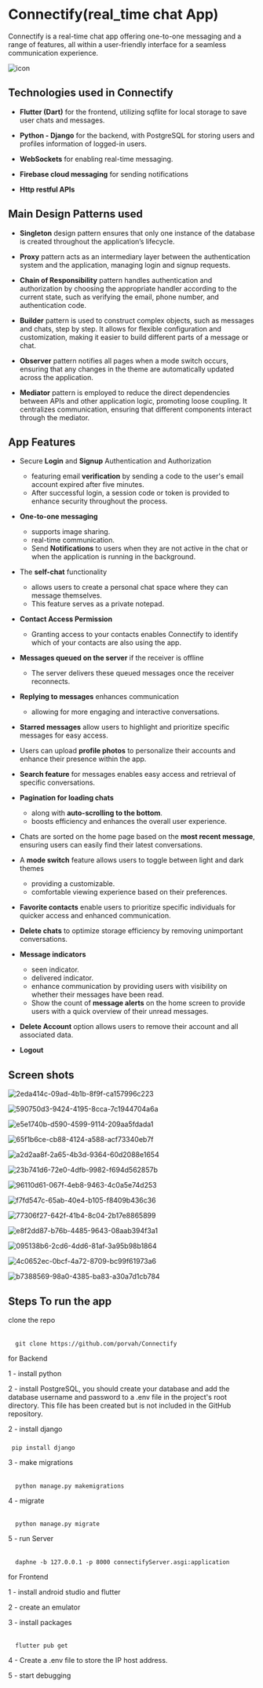 # Connectify(real_time chat App)
Connectify is a real-time chat app offering one-to-one messaging and a range of features, all within a user-friendly interface for a seamless communication experience.


![icon](https://github.com/user-attachments/assets/37b093ac-62e5-4d51-a791-54ebef11f596)

## Technologies used in Connectify 
  - **Flutter (Dart)** for the frontend, utilizing sqflite for local storage to save user chats and messages.

  - **Python - Django** for the backend, with PostgreSQL for storing users and profiles information of logged-in users.

  - **WebSockets** for enabling real-time messaging.

  - **Firebase cloud messaging** for sending notifications

  - **Http restful APIs**

## Main Design Patterns used
   - **Singleton** design pattern ensures that only one instance of the database is created throughout the application’s lifecycle.

   - **Proxy** pattern acts as an intermediary layer between the authentication system and the application, managing login and signup requests.

   - **Chain of Responsibility** pattern handles authentication and authorization by choosing the appropriate handler according to the current state, such as verifying the email, phone number, and authentication code.

   - **Builder** pattern is used to construct complex objects, such as messages and chats, step by step. It allows for flexible configuration and customization, making it easier to build different parts of a message or chat.

   - **Observer** pattern notifies all pages when a mode switch occurs, ensuring that any changes in the theme are automatically updated across the application.

   - **Mediator** pattern is employed to reduce the direct dependencies between APIs and other application logic, promoting loose coupling. It centralizes communication, ensuring that different components interact through the mediator.


## App Features

  - Secure **Login** and **Signup** Authentication and Authorization
    -  featuring email **verification** by sending a code to the user's email account expired after five minutes.
    -  After successful login, a session code or token is provided to enhance security throughout the process.

  - **One-to-one messaging**
    - supports image sharing.
    - real-time communication.
    - Send **Notifications** to users when they are not active in the chat or when the application is running in the background.

  - The **self-chat** functionality
    - allows users to create a personal chat space where they can message themselves.
    -  This feature serves as a private notepad.

  - **Contact Access Permission**
    - Granting access to your contacts enables Connectify to identify which of your contacts are also using the app.

  - **Messages queued on the server** if the receiver is offline
    - The server delivers these queued messages once the receiver reconnects.

  - **Replying to messages** enhances communication
    -  allowing for more engaging and interactive conversations.

  - **Starred messages** allow users to highlight and prioritize specific messages for easy access.

  - Users can upload **profile photos** to personalize their accounts and enhance their presence within the app.

  - **Search feature** for messages enables easy access and retrieval of specific conversations.

  - **Pagination for loading chats**
     -  along with **auto-scrolling to the bottom**.
     -  boosts efficiency and enhances the overall user experience.

 - Chats are sorted on the home page based on the **most recent message**, ensuring users can easily find their latest conversations.

 - A **mode switch** feature allows users to toggle between light and dark themes
   -  providing a customizable.
   -  comfortable viewing experience based on their preferences.

 - **Favorite contacts** enable users to prioritize specific individuals for quicker access and enhanced communication.

 - **Delete chats** to optimize storage efficiency by removing unimportant conversations.

 - **Message indicators**
   - seen indicator.
   - delivered indicator.
   -  enhance communication by providing users with visibility on whether their messages have been read.
   - Show the count of **message alerts** on the home screen to provide users with a quick overview of their unread messages.

 - **Delete Account** option allows users to remove their account and all associated data.

 - **Logout**

## Screen shots 

![2eda414c-09ad-4b1b-8f9f-ca157996c223](https://github.com/user-attachments/assets/a8953f81-b9cf-487a-bd28-cd81ff0078ae)



![590750d3-9424-4195-8cca-7c1944704a6a](https://github.com/user-attachments/assets/13bae290-dca3-47bc-ab9c-4efefdc2712e)


![e5e1740b-d590-4599-9114-209aa5fdada1](https://github.com/user-attachments/assets/0194eb92-1bd3-405b-86f5-c65cb51e53f4)


![65f1b6ce-cb88-4124-a588-acf73340eb7f](https://github.com/user-attachments/assets/3fca6d12-9851-4238-a7cf-902ce381e5a5)


![a2d2aa8f-2a65-4b3d-9364-60d2088e1654](https://github.com/user-attachments/assets/af8c2107-2be6-4bee-9096-41a61f2ccf9b)


![23b741d6-72e0-4dfb-9982-f694d562857b](https://github.com/user-attachments/assets/2a156cf9-b449-476a-aa3b-274995acc792)


![96110d61-067f-4eb8-9463-4c0a5e74d253](https://github.com/user-attachments/assets/a835147a-58c9-48af-abf2-8d495a6b55d0)


![f7fd547c-65ab-40e4-b105-f8409b436c36](https://github.com/user-attachments/assets/fff68f08-2125-444d-a235-5ef37c5498f4)

![77306f27-642f-41b4-8c04-2b17e8865899](https://github.com/user-attachments/assets/8e77c63c-4706-47c9-87bf-2a43d1b5cb1d)

![e8f2dd87-b76b-4485-9643-08aab394f3a1](https://github.com/user-attachments/assets/48e516d7-4e2c-4cc5-90b2-cb92a3d90bb4)


![095138b6-2cd6-4dd6-81af-3a95b98b1864](https://github.com/user-attachments/assets/2bb549a8-6823-47db-8f9d-023c26f6cdef)



![4c0652ec-0bcf-4a72-8709-bc99f61973a6](https://github.com/user-attachments/assets/c831dabb-0eee-4bf4-9545-3a7e26b77062)


![b7388569-98a0-4385-ba83-a30a7d1cb784](https://github.com/user-attachments/assets/f1bf0d90-dff8-473e-9b14-8d42b827db38)

## Steps To run the app

clone the repo

######
      git clone https://github.com/porvah/Connectify
for Backend 

1 - install python

2 - install PostgreSQL, you should create your database and add the database username and password to a .env file in the project's root directory. This file has been created but is not included in the GitHub repository.

2 - install django

#####
     pip install django

3 - make migrations

######
      python manage.py makemigrations

4 - migrate

######
      python manage.py migrate

5 - run Server

######
      daphne -b 127.0.0.1 -p 8000 connectifyServer.asgi:application

for Frontend

1 - install android studio and flutter

2 - create an emulator

3 - install packages

######
      flutter pub get

4 - Create a .env file to store the IP host address.
      
5 - start debugging


 










